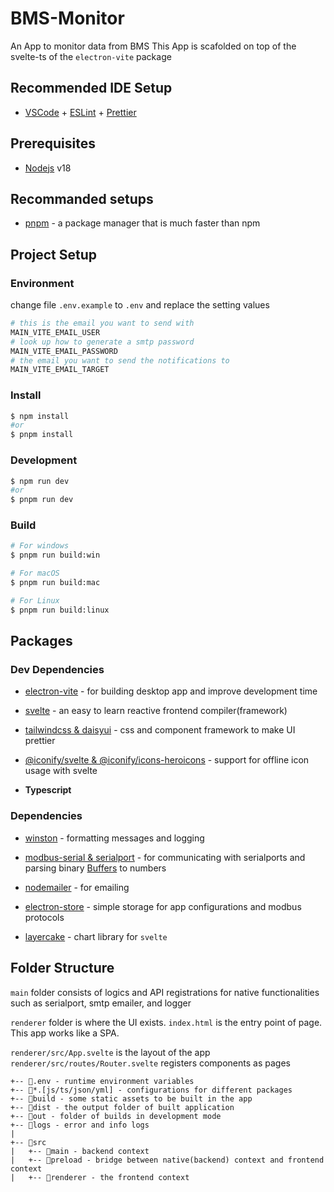 # BMS-Monitor

An App to monitor data from BMS
This App is scafolded on top of the svelte-ts of the `electron-vite` package

## Recommended IDE Setup

- [VSCode](https://code.visualstudio.com/) + [ESLint](https://marketplace.visualstudio.com/items?itemName=dbaeumer.vscode-eslint) + [Prettier](https://marketplace.visualstudio.com/items?itemName=esbenp.prettier-vscode)

## Prerequisites

- [Nodejs](https://nodejs.org/zh-tw/download/) v18

## Recommanded setups

- [pnpm](https://pnpm.io/zh-TW/) - a package manager that is much faster than npm

## Project Setup

### Environment

change file `.env.example` to `.env` and replace the setting values

```bash
# this is the email you want to send with
MAIN_VITE_EMAIL_USER
# look up how to generate a smtp password
MAIN_VITE_EMAIL_PASSWORD
# the email you want to send the notifications to
MAIN_VITE_EMAIL_TARGET
```

### Install

```bash
$ npm install
#or
$ pnpm install
```

### Development

```bash
$ npm run dev
#or
$ pnpm run dev
```

### Build

```bash
# For windows
$ pnpm run build:win

# For macOS
$ pnpm run build:mac

# For Linux
$ pnpm run build:linux
```

## Packages

### Dev Dependencies

- [electron-vite](https://evite.netlify.app/) - for building desktop app and improve development time

- [svelte](https://svelte.dev/) - an easy to learn reactive frontend compiler(framework)

- [tailwindcss & daisyui](https://daisyui.com/) - css and component framework to make UI prettier

- [@iconify/svelte & @iconify/icons-heroicons](https://heroicons.com/) - support for offline icon usage with svelte

- **Typescript**

### Dependencies

- [winston](https://www.npmjs.com/package/winston) - formatting messages and logging

- [modbus-serial & serialport](https://www.npmjs.com/package/modbus-serial) - for communicating with serialports and parsing binary [Buffers](https://nodejs.org/api/buffer.html) to numbers

- [nodemailer](https://nodemailer.com/about/) - for emailing

- [electron-store](https://www.npmjs.com/package/electron-store) - simple storage for app configurations and modbus protocols

- [layercake](https://layercake.graphics/guide) - chart library for `svelte`

## Folder Structure

`main` folder consists of logics and API registrations for native functionalities such as serialport, smtp emailer, and logger

`renderer` folder is where the UI exists. `index.html` is the entry point of page. This app works like a SPA.

`renderer/src/App.svelte` is the layout of the app
`renderer/src/routes/Router.svelte` registers components as pages

```
+-- 📜.env - runtime environment variables
+-- 📜*.[js/ts/json/yml] - configurations for different packages
+-- 📂build - some static assets to be built in the app
+-- 📂dist - the output folder of built application
+-- 📂out - folder of builds in development mode
+-- 📂logs - error and info logs
|
+-- 📂src
|   +-- 📂main - backend context
|   +-- 📂preload - bridge between native(backend) context and frontend context
|   +-- 📂renderer - the frontend context
```
